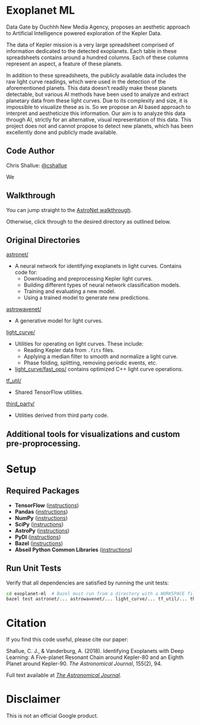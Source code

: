 # Exoplanet ML

Data Gate by Ouchhh New Media Agency, proposes an aesthetic approach to Artificial Intelligence powered exploration of the Kepler Data.

The data of Kepler mission is a very large spreadsheet comprised of information dedicated to the detected exoplanets. Each table in these spreadsheets contains around a hundred columns. Each of these columns represent an aspect, a feature of these planets.

In addition to these spreadsheets, the publicly available data includes the raw light curve readings, which were used in the detection of the aforementioned planets. This data doesn’t readily make these planets detectable, but various AI methods have been used to analyze and extract planetary data from these light curves.
Due to its complexity and size, it is impossible to visualize these as is. So we propose an AI based approach to interpret and aestheticize this information. Our aim is to analyze this data through AI, strictly for an alternative, visual representation of this data. This project does not and cannot propose to detect new planets, which has been excellently done and publicly made available.


## Code Author

Chris Shallue: [@cshallue](https://github.com/cshallue)

We 

## Walkthrough

You can jump straight to the [AstroNet walkthrough](exoplanet-ml/astronet/README.md#walkthrough).

Otherwise, click through to the desired directory as outlined below.

## Original Directories

[astronet/](exoplanet-ml/astronet/)

* A neural network for identifying exoplanets in light curves. Contains code for:
  * Downloading and preprocessing Kepler light curves.
  * Building different types of neural network classification models.
  * Training and evaluating a new model.
  * Using a trained model to generate new predictions.

[astrowavenet/](exoplanet-ml/astrowavenet/)

* A generative model for light curves.

[light_curve/](exoplanet-ml/light_curve)

* Utilities for operating on light curves. These include:
  * Reading Kepler data from `.fits` files.
  * Applying a median filter to smooth and normalize a light curve.
  * Phase folding, splitting, removing periodic events, etc.
* [light_curve/fast_ops/](exoplanet-ml/light_curve/fast_ops) contains optimized
C++ light curve operations.

[tf_util/](exoplanet-ml/tf_util)

* Shared TensorFlow utilities.

[third_party/](exoplanet-ml/third_party/)

* Utilities derived from third party code.


## Additional tools for visualizations and custom pre-proprocessing.



# Setup

## Required Packages

* **TensorFlow** ([instructions](https://www.tensorflow.org/install/))
* **Pandas** ([instructions](http://pandas.pydata.org/pandas-docs/stable/install.html))
* **NumPy** ([instructions](https://docs.scipy.org/doc/numpy/user/install.html))
* **SciPy** ([instructions](https://scipy.org/install.html))
* **AstroPy** ([instructions](http://www.astropy.org/))
* **PyDl** ([instructions](https://pypi.python.org/pypi/pydl))
* **Bazel** ([instructions](https://docs.bazel.build/versions/master/install.html))
* **Abseil Python Common Libraries** ([instructions](https://github.com/abseil/abseil-py))

## Run Unit Tests

Verify that all dependencies are satisfied by running the unit tests:

```bash
cd exoplanet-ml  # Bazel must run from a directory with a WORKSPACE file
bazel test astronet/... astrowavenet/... light_curve/... tf_util/... third_party/...
```

# Citation

If you find this code useful, please cite our paper:

Shallue, C. J., & Vanderburg, A. (2018). Identifying Exoplanets with Deep
Learning: A Five-planet Resonant Chain around Kepler-80 and an Eighth Planet
around Kepler-90. *The Astronomical Journal*, 155(2), 94.

Full text available at [*The Astronomical Journal*](http://iopscience.iop.org/article/10.3847/1538-3881/aa9e09/meta).

# Disclaimer

This is not an official Google product.
